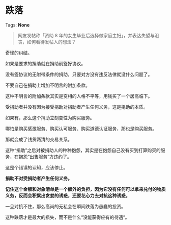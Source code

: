# 跌落

Tags: **None**

> 网友发帖称「资助 8 年的女生毕业后选择做家庭主妇」，并表达失望与沮丧，如何看待发帖人的想法？



奇怪的纠结。

如果是要求的捐助就在捐助前签好协议。

没有签协议的无附带条件的捐助，只要对方没有违反法律就没什么问题了。

不要自己在捐助上增加不明言的附加条款。

这种不明言的附加条款其实是变相的人格不平等，用钱买了一个居高临下。

受捐助者并没有因为接受捐助对捐助者产生任何义务，这是捐助的本质。

如果有，那么这个捐助立刻变性为购买服务。

哪怕是购买感激服务、购买认可服务、购买道德认证服务，那也是购买服务。

那就变成了钱货两清的交易关系。

这种“捐助”之后对被捐助人的种种抱怨，其实是在抱怨自己没有买到打算购买的服务，在抱怨“出售服务”方违约了。

这是个错误的认知，应该停止。

**捐助不对受捐助者产生任何义务。**

**记住这个金额和对象清单是一个额外的负担，因为它没有任何可以拿来兑付的物质义务，反而会积累出贪婪的诱惑，还要花心力去对抗这种诱惑。**

一旦对抗不住，那么高尚的无私会在瞬间跌落为愚蠢的投资。

这种跌落才是最大的损失，而不是什么“没能获得应有的待遇”。



